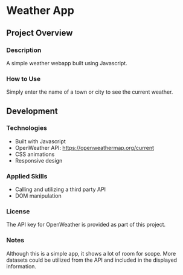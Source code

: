# Weather App

## Project Overview

### Description

A simple weather webapp built using Javascript.

### How to Use

Simply enter the name of a town or city to see the current weather.

## Development

### Technologies

- Built with Javascript
- OpenWeather API: https://openweathermap.org/current
- CSS animations
- Responsive design

### Applied Skills

- Calling and utilizing a third party API
- DOM manipulation

### License

The API key for OpenWeather is provided as part of this project.

### Notes

Although this is a simple app, it shows a lot of room for scope. More datasets could be utilized from the API and included in the displayed information.
